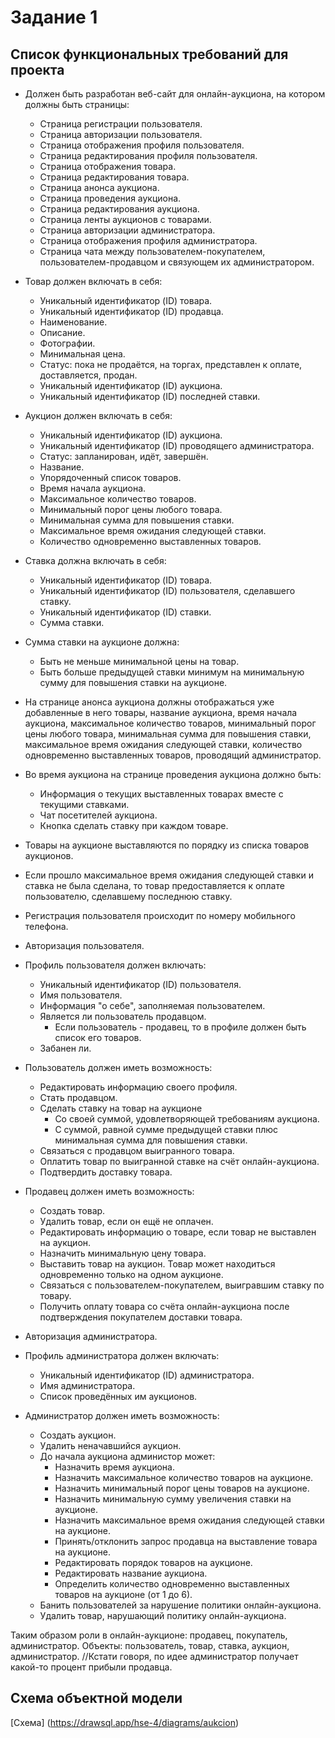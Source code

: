 # Задание 1

## Список функциональных требований для проекта
* Должен быть разработан веб-сайт для онлайн-аукциона, на котором должны быть страницы:
  * Страница регистрации пользователя.
  * Страница авторизации пользователя.
  * Страница отображения профиля пользователя.
  * Страница редактирования профиля пользователя.
  * Страница отображения товара.
  * Страница редактирования товара.
  * Страница анонса аукциона.
  * Страница проведения аукциона.
  * Страница редактирования аукциона.
  * Страница ленты аукционов с товарами.
  * Страница авторизации администратора.
  * Страница отображения профиля администратора.
  * Страница чата между пользователем-покупателем, пользователем-продавцом и связующем их администратором.

* Товар должен включать в себя:
  * Уникальный идентификатор (ID) товара.
  * Уникальный идентификатор (ID) продавца.
  * Наименование.
  * Описание.
  * Фотографии.
  * Минимальная цена.
  * Статус: пока не продаётся, на торгах, представлен к оплате, доставляется, продан.
  * Уникальный идентификатор (ID) аукциона.
  * Уникальный идентификатор (ID) последней ставки.

* Аукцион должен включать в себя:
  * Уникальный идентификатор (ID) аукциона.
  * Уникальный идентификатор (ID) проводящего администратора.
  * Статус: запланирован, идёт, завершён.
  * Название.  
  * Упорядоченный список товаров.
  * Время начала аукциона.
  * Максимальное количество товаров.
  * Минимальный порог цены любого товара.
  * Минимальная сумма для повышения ставки.
  * Максимальное время ожидания следующей ставки.
  * Количество одновременно выставленных товаров.

* Ставка должна включать в себя:
  * Уникальный идентификатор (ID) товара.
  * Уникальный идентификатор (ID) пользователя, сделавшего ставку.
  * Уникальный идентификатор (ID) ставки.
  * Сумма ставки.
* Сумма ставки на аукционе должна:
  * Быть не меньше минимальной цены на товар.
  * Быть больше предыдущей ставки минимум на минимальную сумму для повышения ставки на аукционе.

* На странице анонса аукциона должны отображаться уже добавленные в него товары, название аукциона, время начала аукциона, максимальное количество товаров, минимальный порог цены любого товара, минимальная сумма для повышения ставки, максимальное время ожидания следующей ставки, количество одновременно выставленных товаров, проводящий администратор.

* Во время аукциона на странице проведения аукциона должно быть:
  * Информация о текущих выставленных товарах вместе с текущими ставками.
  * Чат посетителей аукциона.
  * Кнопка сделать ставку при каждом товаре.
* Товары на аукционе выставляются по порядку из списка товаров аукционов.
* Если прошло максимальное время ожидания следующей ставки и ставка не была сделана, то товар предоставляется к оплате пользователю, сделавшему последнюю ставку.

* Регистрация пользователя происходит по номеру мобильного телефона.
* Авторизация пользователя.

* Профиль пользователя должен включать:
  * Уникальный идентификатор (ID) пользователя. 
  * Имя пользователя.
  * Информация "о себе", заполняемая пользователем.
  * Является ли пользователь продавцом.
    * Если пользователь - продавец, то в профиле должен быть список его товаров.
  * Забанен ли.

* Пользователь должен иметь возможность:
  * Редактировать информацию своего профиля.
  * Стать продавцом.
  * Сделать ставку на товар на аукционе
    * Со своей суммой, удовлетворяющей требованиям аукциона.
    * С суммой, равной сумме предыдущей ставки плюс минимальная сумма для повышения ставки.
  * Связаться с продавцом выигранного товара.
  * Оплатить товар по выигранной ставке на счёт онлайн-аукциона.
  * Подтвердить доставку товара.
 
* Продавец должен иметь возможность:
  * Создать товар.
  * Удалить товар, если он ещё не оплачен.
  * Редактировать информацию о товаре, если товар не выставлен на аукцион.
  * Назначить минимальную цену товара.
  * Выставить товар на аукцион. Товар может находиться одновременно только на одном аукционе.
  * Связаться с пользователем-покупателем, выигравшим ставку по товару.
  * Получить оплату товара со счёта онлайн-аукциона после подтверждения покупателем доставки товара.

* Авторизация администратора.
* Профиль администратора должен включать:
  * Уникальный идентификатор (ID) администратора. 
  * Имя администратора.
  * Список проведённых им аукционов.

* Администратор должен иметь возможность:
  * Создать аукцион.
  * Удалить неначавшийся аукцион.
  * До начала аукциона администор может:
    * Назначить время аукциона.
    * Назначить максимальное количество товаров на аукционе.
    * Назначить минимальный порог цены товаров на аукционе.
    * Назначить минимальную сумму увеличения ставки на аукционе.
    * Назначить максимальное время ожидания следующей ставки на аукционе.
    * Принять/отклонить запрос продавца на выставление товара на аукционе.
    * Редактировать порядок товаров на аукционе.
    * Редактировать название аукциона.
    * Определить количество одновременно выставленных товаров на аукционе (от 1 до 6).
  * Банить пользователей за нарушение политики онлайн-аукциона.
  * Удалить товар, нарушающий политику онлайн-аукциона.

Таким образом роли в онлайн-аукционе: продавец, покупатель, администратор.
Объекты: пользователь, товар, ставка, аукцион, администратор.
//Кстати говоря, по идее администратор получает какой-то процент прибыли продавца.

## Схема объектной модели
[Схема] (https://drawsql.app/hse-4/diagrams/aukcion)
